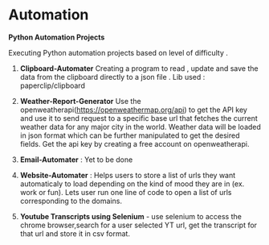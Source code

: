 # Automation
**Python Automation Projects**

Executing Python automation projects based on level of difficulty .

1. **Clipboard-Automater** Creating a program to read , update and save the data from the clipboard directly to a 
json file . Lib used : paperclip/clipboard

2. **Weather-Report-Generator** Use the openweatherapi(https://openweathermap.org/api) to get the API key and use it to 
send request to a specific base url that fetches the current weather data for any major city in the world. Weather data will be loaded in json format which can be further manipulated to get the desired fields. 
Get the api key by creating a free account on openweatherapi.

3. **Email-Automater** : Yet to be done 

4. **Website-Automater** : Helps users to store a list of urls they want automaticaly to load depending on the kind of mood they are in (ex. work or fun).
Lets user run one line of code to open a list of urls corresponding to the domains.

5. **Youtube Transcripts using Selenium** - use selenium to access the chrome browser,search for a user selected YT url, get the transcript for that url and store it in csv format. 